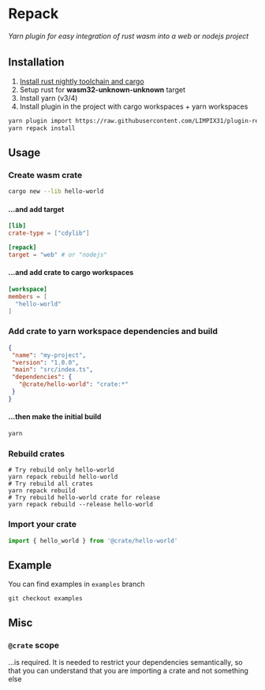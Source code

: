 # Repack
###### Yarn plugin for easy integration of rust wasm into a web or nodejs project</h6>

## Installation
1. [Install rust nightly toolchain and cargo](https://www.rust-lang.org/tools/install)
2. Setup rust for **wasm32-unknown-unknown** target
3. Install yarn (v3/4)
4. Install plugin in the project with cargo workspaces + yarn workspaces
```bash
yarn plugin import https://raw.githubusercontent.com/LIMPIX31/plugin-repack/master/yarn-plugin/bundles/@yarnpkg/plugin-repack.js
yarn repack install
```

## Usage

### Create wasm crate
```bash
cargo new --lib hello-world
```

#### ...and add target
```toml
[lib]
crate-type = ["cdylib"]

[repack]
target = "web" # or "nodejs"
```


#### ...and add crate to cargo workspaces
```toml
[workspace]
members = [
  "hello-world"
]
```

### Add crate to yarn workspace dependencies and build
```json
{
 "name": "my-project",
 "version": "1.0.0",
 "main": "src/index.ts",
 "dependencies": {
   "@crate/hello-world": "crate:*"
 }
}
```

#### ...then make the initial build
```bash
yarn
```

### Rebuild crates
```
# Try rebuild only hello-world
yarn repack rebuild hello-world
# Try rebuild all crates
yarn repack rebuild
# Try rebuild hello-world crate for release
yarn repack rebuild --release hello-world
```

### Import your crate
```ts
import { hello_world } from '@crate/hello-world'
```

## Example
You can find examples in `examples` branch
```
git checkout examples
```

## Misc

### `@crate` scope
...is required. It is needed to restrict your dependencies semantically, so that you can understand that you are importing a crate and not something else
